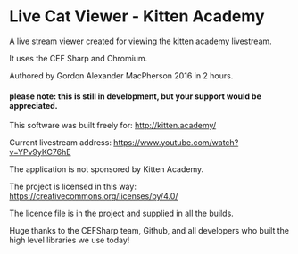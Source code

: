 # Live Cat Viewer - Kitten Academy
A live stream viewer created for viewing the kitten academy livestream.

It uses the CEF Sharp and Chromium.

Authored by Gordon Alexander MacPherson 2016 in 2 hours.


#### please note: this is still in development, but your support would be appreciated.


This software was built freely for:
http://kitten.academy/

Current livestream address: https://www.youtube.com/watch?v=YPv9yKC76hE

The application is not sponsored by Kitten Academy.

The project is licensed in this way:
https://creativecommons.org/licenses/by/4.0/

The licence file is in the project and supplied in all the builds.


Huge thanks to the CEFSharp team, Github, and all developers who built the high level libraries we use today!
